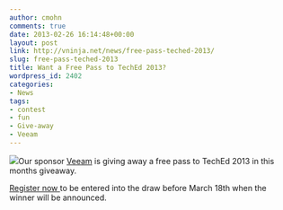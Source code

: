 ```yaml
---
author: cmohn
comments: true
date: 2013-02-26 16:14:48+00:00
layout: post
link: http://vninja.net/news/free-pass-teched-2013/
slug: free-pass-teched-2013
title: Want a Free Pass to TechEd 2013?
wordpress_id: 2402
categories:
- News
tags:
- contest
- fun
- Give-away
- Veeam
---
```


![](http://go.veeam.com/rs/veeam/images/cool-lp-march-2013-tickets.jpg)Our sponsor [Veeam](http://veeam.com) is giving away a free pass to TechEd 2013 in this months giveaway.



[Register now ](http://go.veeam.com/cool?utm_source=lettertobloggers&utm_medium=email&utm_campaign=cool&mkt_tok=3RkMMJWWfF9wsRoluqzLde%2FhmjTEU5z17eQoXa%2Bg38431UFwdcjKPmjr1YADSMBlI%2FqLAzICFpZo2FFOH%2BWUcQ%3D%3D)to be entered into the draw before March 18th when the winner will be announced.
